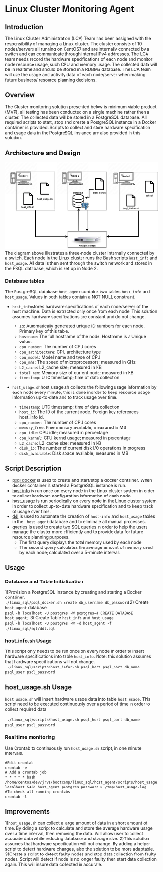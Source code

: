 # Linux Cluster Monitoring Agent
## Introduction
The Linux Cluster Administration (LCA) Team has been assigned with the responsibility of managing a Linux cluster. The cluster consists of 10 nodes/servers all running on CentOS7 and are internally connected by a switch and can communicate through internal IPv4 addresses. The LCA team needs record the hardware specifications of each node and monitor node resource usage, such CPU and memory usage. The collected data will be in realtime and should be stored in a RDBMS database. The LCA team will use the usage and activity data of each node/server when making future business/ resource planning decisions. <br />
## Overview 
The Cluster monitoring solution presented below is minimum viable product (MVP), all testing has been conducted on a single machine rather then a cluster.  The collected data will be stored in a PostgreSQL database. All required scripts to start, stop and create a PostgreSQL instance in a Docker container is provided.  Scripts to collect and store hardware specification and usage data in the PostgreSQL instance are also provided in this solution.<br />
## Architecture and Design
![My Image](./assets/my_image.png)
The diagram above illustrates a three-node cluster internally connected by a switch.  Each node in the Linux cluster runs the Bash scripts `host_info` and `host_usage`. All data is then sent through the switch network and stored in the PSQL database, which is set up in Node 2.<br /> 
### Database tables
The PostgreSQL  database `host_agent`  contains two tables `host_info` and `host_usage`. Values in both tables contain a NOT NULL constraint. <br /> 

- `host_info`stores hardware specifications of each node/server of the host machine. Data is extracted only once from each node. This solution assumes hardware specifications are constant and do not change.<br/>
	-  `id`: Automatically generated unique ID numbers for each node. Primary key of this table.
	-  `hostname`: The full hostname of the node. Hostname is a Unique value.
	-  `cpu_number`: The number of CPU cores 
	- `cpu_architecture`: CPU architecture type 
	 -  `cpu_model`: Model name and type of CPU
	-  `cpu_mhz`: The speed of microprocessors; measured in GHz
	-  `L2_cache`: L2_cache size; measured in KB
	-  `total_mem`: Memory size of current node; measured in KB
	-  `timestamp`: UTC timestamp; time of data collection 

- `host_usage.sh`host_usage.sh collects the following usage information by each node every minute, this is done inorder to keep resource usage information up-to-date and to track usage over time.  <br />  
	-  `timestamp`: UTC timestamp; time of data collection
	- `host_id`: The ID of the current node. Foreign key references host_info id.	
	- `cpu_number`: The number of CPU cores
	- `memory_free`: Free memory available; measured in MB
	- `cpu_idle`: CPU idle; measured in percentage 
	- `cpu_kernel`: CPU kernel usage; measured in percentage 
	- `L2_cache`: L2_cache size; measured in kB
	- `disk_io`: The number of current disk I/O operations in progress
	- `disk_available`: Disk space available; measured in MB


## Script Description 
- [psql docker](linux_sql/scripts/psql_docker.sh) is used to create and start/stop a docker container. When docker container is started a PostgreSQL instance is run.
- [host info](linux_sql/scripts/host_info.sh) is run once on every node in the Linux cluster system in order to collect hardware configuration information of each node.  
- [host_usage](linux_sql/scripts/host_usage.sh) is run periodically on every node in the Linux cluster system in order to collect up-to-date hardware specification and to keep track of usage over time.
- [ddl](linux_sql/sql/ddl.sql) is used to automate the creation of `host-info` and `host_usage` tables in the ` host_agent` database and to eliminate all manual processes. 
- [queries](linux_sql/sql/linux_sql/sql/queries.sql) Is used to create two SQL queries in order to help the users manage the cluster more efficiently and to provide data for future resource planning purposes. 
  - The first query displays the total memory used by each node 
  - The second query calculates the average  amount of memory used by each node; calculated over a 5-minute interval.


## Usage
### Database and Table Initialization 
1)Provision a PostgreSQL instance by creating and starting a Docker container. </br>
     `./linux_sql/psql_docker.sh create db_username db_password`
2) Create `host_agent` database </br>
	`psql -h localhost -U postgres -W postgres=# CREATE DATABASE host_agent;`
3) Create Table `host_info` and `host_usage`</br>
	`psql -h localhost -U postgres -W -d host_agent -f ./linux_sql/sql/ddl.sql`
### host_info.sh Usage
This script only needs to be run once on every node in order to insert hardware specifications into table `host_info`. Note: this solution assumes that hardware specifications will not change.</br>
` ./linux_sql/scripts/host_infor.sh psql_host psql_port db_name psql_user psql_password`
## host_usage.sh Usage 
`host_usage.sh` will insert hardware usage data  into table `host_usage`. This script need to be executed continuously over a period of time in order to collect required data </br> </br>
` ./linux_sql/scripts/host_usage.sh psql_host psql_port db_name psql_user psql_password`
### Real time monitoring 
Use Crontab to continuously run `host_usage.sh` script, in one minute intervals. <br /> 
```
#Edit crontab
crontab -e 
# Add a crontab job 
* * * * * bash /home/centos/dev/jrvs/bootcamp/linux_sql/host_agent/scripts/host_usage.sh localhost 5432 host_agent postgres password > /tmp/host_usage.log
#To check all running crontabs
crontab -l
```
## Improvements 
1)`host_usage.sh` can collect a large amount of data in a short amount of time. By dding a script to calculate and store the average hardware usage over a time interval, then removing the data. Will allow user to collect accurate data while reducing database and storage size. 
2)This solution assumes that hardware specification will not change. By adding a helper script to detect hardware changes, also the solution to be more adaptable.
3)Create a script to detect faulty nodes and stop data collection from faulty nodes. Script will detect if node is no longer faulty then start data collection again. This will insure data collected in accurate. 

